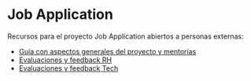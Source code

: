 # Job Application

Recursos para el proyecto Job Application abiertos a personas externas:

- [Guía con aspectos generales del proyecto y mentorías](./00-context/README.md)
- [Evaluaciones y feedback RH](./01-rrhh-mentoring/interviewer-guide/README.md)
- [Evaluaciones y feedback Tech](./02-tech-mentoring/interviewer-guide/README.md)
